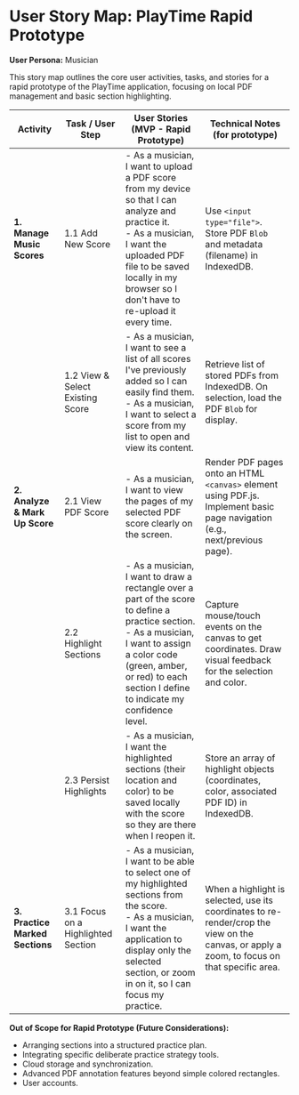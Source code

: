 # User Story Map: PlayTime Rapid Prototype

**User Persona:** Musician

This story map outlines the core user activities, tasks, and stories for a rapid prototype of the PlayTime application, focusing on local PDF management and basic section highlighting.

| Activity                 | Task / User Step                                     | User Stories (MVP - Rapid Prototype)                                                                                                                                                              | Technical Notes (for prototype)                                                                 |
|--------------------------|------------------------------------------------------|---------------------------------------------------------------------------------------------------------------------------------------------------------------------------------------------------|-------------------------------------------------------------------------------------------------|
| **1. Manage Music Scores** | 1.1 Add New Score                                    | - As a musician, I want to upload a PDF score from my device so that I can analyze and practice it.<br>- As a musician, I want the uploaded PDF file to be saved locally in my browser so I don't have to re-upload it every time. | Use `<input type="file">`. Store PDF `Blob` and metadata (filename) in IndexedDB.                 |
|                          | 1.2 View & Select Existing Score                     | - As a musician, I want to see a list of all scores I've previously added so I can easily find them.<br>- As a musician, I want to select a score from my list to open and view its content. | Retrieve list of stored PDFs from IndexedDB. On selection, load the PDF `Blob` for display.       |
| **2. Analyze & Mark Up Score** | 2.1 View PDF Score                                   | - As a musician, I want to view the pages of my selected PDF score clearly on the screen.                                                                                                         | Render PDF pages onto an HTML `<canvas>` element using PDF.js. Implement basic page navigation (e.g., next/previous page). |
|                          | 2.2 Highlight Sections                               | - As a musician, I want to draw a rectangle over a part of the score to define a practice section.<br>- As a musician, I want to assign a color code (green, amber, or red) to each section I define to indicate my confidence level. | Capture mouse/touch events on the canvas to get coordinates. Draw visual feedback for the selection and color. |
|                          | 2.3 Persist Highlights                               | - As a musician, I want the highlighted sections (their location and color) to be saved locally with the score so they are there when I reopen it.                                              | Store an array of highlight objects (coordinates, color, associated PDF ID) in IndexedDB.         |
| **3. Practice Marked Sections** | 3.1 Focus on a Highlighted Section                 | - As a musician, I want to be able to select one of my highlighted sections from the score.<br>- As a musician, I want the application to display only the selected section, or zoom in on it, so I can focus my practice. | When a highlight is selected, use its coordinates to re-render/crop the view on the canvas, or apply a zoom, to focus on that specific area. |

**Out of Scope for Rapid Prototype (Future Considerations):**
*   Arranging sections into a structured practice plan.
*   Integrating specific deliberate practice strategy tools.
*   Cloud storage and synchronization.
*   Advanced PDF annotation features beyond simple colored rectangles.
*   User accounts.
